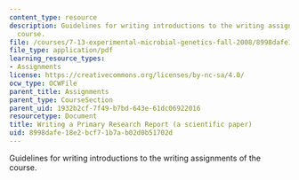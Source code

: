 ```yaml
---
content_type: resource
description: Guidelines for writing introductions to the writing assignments of the
  course.
file: /courses/7-13-experimental-microbial-genetics-fall-2008/8998dafe18e2bcf71b7ab02d0b51702d_MIT7_13f08_assn01_Intro.pdf
file_type: application/pdf
learning_resource_types:
- Assignments
license: https://creativecommons.org/licenses/by-nc-sa/4.0/
ocw_type: OCWFile
parent_title: Assignments
parent_type: CourseSection
parent_uid: 1932b2cf-7f49-b7bd-643e-61dc06922016
resourcetype: Document
title: Writing a Primary Research Report (a scientific paper)
uid: 8998dafe-18e2-bcf7-1b7a-b02d0b51702d
---
```

Guidelines for writing introductions to the writing assignments of the course.